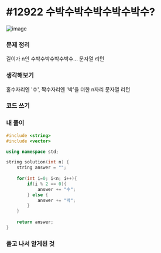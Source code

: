 # #12922 수박수박수박수박수박수?

![image](https://user-images.githubusercontent.com/28949235/123072986-f9e5ef00-d450-11eb-928d-13868fd3247b.png)

### 문제 정리

길이가 n인 수박수박수박수박수... 문자열 리턴

### 생각해보기

홀수자리엔 '수', 짝수자리엔 '박'을 더한 n자리 문자열 리턴 

### 코드 쓰기

### 내 풀이

```c++
#include <string>
#include <vector>

using namespace std;

string solution(int n) {
    string answer = "";
    
    for(int i=0; i<n; i++){
        if(i % 2 == 0){
            answer += "수";
        } else {
            answer += "박";
        }
    }
    
    return answer;
}
```



### 풀고 나서 알게된 것

